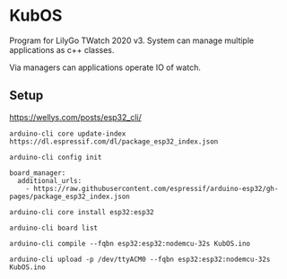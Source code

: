 # KubOS

Program for LilyGo TWatch 2020 v3. System can manage multiple applications as c++ classes. 

Via managers can applications operate IO of watch.

## Setup

https://wellys.com/posts/esp32_cli/

`arduino-cli core update-index https://dl.espressif.com/dl/package_esp32_index.json`

`arduino-cli config init`

```
board_manager:
  additional_urls:
    - https://raw.githubusercontent.com/espressif/arduino-esp32/gh-pages/package_esp32_index.json
```

`arduino-cli core install esp32:esp32`

`arduino-cli board list`

```
arduino-cli compile --fqbn esp32:esp32:nodemcu-32s KubOS.ino

arduino-cli upload -p /dev/ttyACM0 --fqbn esp32:esp32:nodemcu-32s KubOS.ino
```
